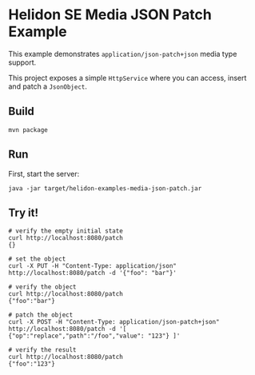 # Helidon SE Media JSON Patch Example

This example demonstrates `application/json-patch+json` media type support.

This project exposes a simple `HttpService` where you can access, insert and patch a `JsonObject`.

## Build

```shell
mvn package
```

## Run

First, start the server:

```shell
java -jar target/helidon-examples-media-json-patch.jar
```

## Try it!

```shell
# verify the empty initial state
curl http://localhost:8080/patch
{}

# set the object
curl -X PUT -H "Content-Type: application/json" http://localhost:8080/patch -d '{"foo": "bar"}'

# verify the object
curl http://localhost:8080/patch
{"foo":"bar"}

# patch the object
curl -X POST -H "Content-Type: application/json-patch+json" http://localhost:8080/patch -d '[ {"op":"replace","path":"/foo","value": "123"} ]'

# verify the result
curl http://localhost:8080/patch
{"foo":"123"}
```
